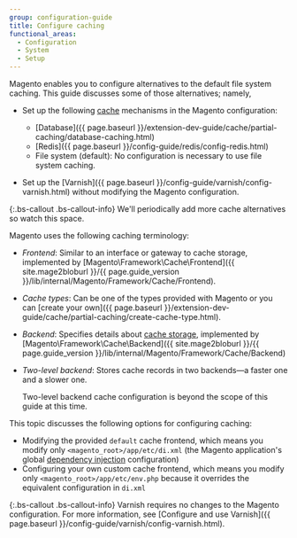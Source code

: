```yaml
---
group: configuration-guide
title: Configure caching
functional_areas:
  - Configuration
  - System
  - Setup
---
```


Magento enables you to configure alternatives to the default file system caching. This guide discusses some of those alternatives; namely,

*   Set up the following [cache](https://glossary.magento.com/cache) mechanisms in the Magento configuration:

    *   [Database]({{ page.baseurl }}/extension-dev-guide/cache/partial-caching/database-caching.html)
    *   [Redis]({{ page.baseurl }}/config-guide/redis/config-redis.html)
    *   File system (default): No configuration is necessary to use file system caching.

*   Set up the [Varnish]({{ page.baseurl }}/config-guide/varnish/config-varnish.html) without modifying the Magento configuration.

{:.bs-callout .bs-callout-info}
We'll periodically add more cache alternatives so watch this space.

Magento uses the following caching terminology:

* *Frontend*: Similar to an interface or gateway to cache storage, implemented by [Magento\Framework\Cache\Frontend]({{ site.mage2bloburl }}/{{ page.guide_version }}/lib/internal/Magento/Framework/Cache/Frontend).
* *Cache types*: Can be one of the types provided with Magento or you can [create your own]({{ page.baseurl }}/extension-dev-guide/cache/partial-caching/create-cache-type.html).
* *Backend*: Specifies details about [cache storage](http://framework.zend.com/manual/1.12/en/zend.cache.backends.html), implemented by [Magento\Framework\Cache\Backend]({{ site.mage2bloburl }}/{{ page.guide_version }}/lib/internal/Magento/Framework/Cache/Backend)
* *Two-level backend*: Stores cache records in two backends&mdash;a faster one and a slower one.

    Two-level backend cache configuration is beyond the scope of this guide at this time.

This topic discusses the following options for configuring caching:

*   Modifying the provided `default` cache frontend, which means you modify only `<magento_root>/app/etc/di.xml` (the Magento application's global [dependency injection](https://glossary.magento.com/dependency-injection) configuration)
*   Configuring your own custom cache frontend, which means you modify only `<magento_root>/app/etc/env.php` because it overrides the equivalent configuration in `di.xml`

{:.bs-callout .bs-callout-info}
Varnish requires no changes to the Magento configuration. For more information, see [Configure and use Varnish]({{ page.baseurl }}/config-guide/varnish/config-varnish.html).
